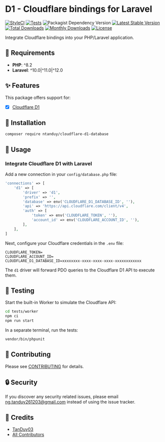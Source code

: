 # D1 - Cloudflare bindings for Laravel

[![StyleCI](https://github.styleci.io/repos/845491307/shield?branch=main)](https://github.styleci.io/repos/845491307)
[![Tests](https://github.com/TanDuy03/cloudflare-d1-database/actions/workflows/tests.yml/badge.svg)](https://github.com/TanDuy03/cloudflare-d1-database/actions/workflows/tests.yml)
![Packagist Dependency Version](https://img.shields.io/packagist/dependency-v/ntanduy/cloudflare-d1-database/php)
[![Latest Stable Version](https://poser.pugx.org/ntanduy/cloudflare-d1-database/v/stable)](https://packagist.org/packages/ntanduy/cloudflare-d1-database)
[![Total Downloads](https://poser.pugx.org/ntanduy/cloudflare-d1-database/downloads)](https://packagist.org/packages/ntanduy/cloudflare-d1-database)
[![Monthly Downloads](https://poser.pugx.org/ntanduy/cloudflare-d1-database/d/monthly)](https://packagist.org/packages/ntanduy/cloudflare-d1-database)
[![License](https://poser.pugx.org/ntanduy/cloudflare-d1-database/license)](https://packagist.org/packages/ntanduy/cloudflare-d1-database)

Integrate Cloudflare bindings into your PHP/Laravel application.

## 🎯 Requirements

- **PHP**: ^8.2
- **Laravel**: ^10.0|^11.0|^12.0

## ✨ Features

This package offers support for:

- [x] [Cloudflare D1](https://developers.cloudflare.com/d1)

## 🚀 Installation

```bash
composer require ntanduy/cloudflare-d1-database
```

## 👏 Usage

### Integrate Cloudflare D1 with Laravel

Add a new connection in your `config/database.php` file:

```php
'connections' => [
    'd1' => [
        'driver' => 'd1',
        'prefix' => '',
        'database' => env('CLOUDFLARE_D1_DATABASE_ID', ''),
        'api' => 'https://api.cloudflare.com/client/v4',
        'auth' => [
            'token' => env('CLOUDFLARE_TOKEN', ''),
            'account_id' => env('CLOUDFLARE_ACCOUNT_ID', ''),
        ],
    ],
]
```

Next, configure your Cloudflare credentials in the `.env` file:

```
CLOUDFLARE_TOKEN=
CLOUDFLARE_ACCOUNT_ID=
CLOUDFLARE_D1_DATABASE_ID=xxxxxxxx-xxxx-xxxx-xxxx-xxxxxxxxxxxx
```

The `d1` driver will forward PDO queries to the Cloudflare D1 API to execute them.

## 🌱 Testing

Start the built-in Worker to simulate the Cloudflare API:

```bash
cd tests/worker
npm ci
npm run start
```

In a separate terminal, run the tests:

```bash
vendor/bin/phpunit
```

## 🤝 Contributing

Please see [CONTRIBUTING](CONTRIBUTING.md) for details.

## 🔒 Security

If you discover any security related issues, please email <ng.tanduy261203@gmail.com> instead of using the issue tracker.

## 🎉 Credits

- [TanDuy03](https://github.com/TanDuy03)
- [All Contributors](../../contributors)
